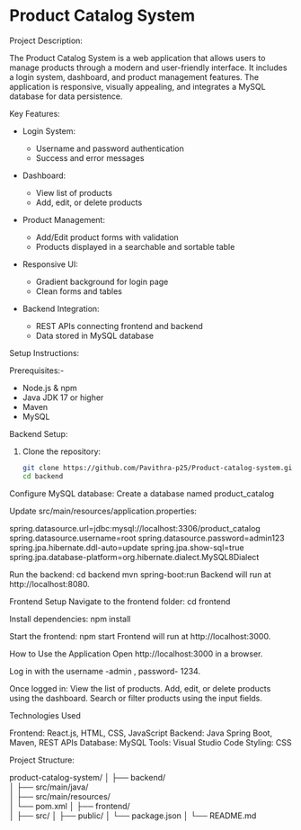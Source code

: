 # Product Catalog System

Project Description:

The Product Catalog System is a web application that allows users to manage products through a modern and user-friendly interface. It includes a login system, dashboard, and product management features. The application is responsive, visually appealing, and integrates a MySQL database for data persistence.

 Key Features: 

- Login System:
  - Username and password authentication
  - Success and error messages

- Dashboard:
  - View list of products
  - Add, edit, or delete products

- Product Management:
  - Add/Edit product forms with validation
  - Products displayed in a searchable and sortable table

- Responsive UI:
  - Gradient background for login page
  - Clean forms and tables

- Backend Integration:
  - REST APIs connecting frontend and backend
  - Data stored in MySQL database

Setup Instructions:

 Prerequisites:-

- Node.js & npm
- Java JDK 17 or higher
- Maven
- MySQL


Backend Setup: 

1. Clone the repository:
   ```bash
   git clone https://github.com/Pavithra-p25/Product-catalog-system.git
   cd backend
   
Configure MySQL database:
    Create a database named product_catalog

Update src/main/resources/application.properties:

spring.datasource.url=jdbc:mysql://localhost:3306/product_catalog
spring.datasource.username=root
spring.datasource.password=admin123
spring.jpa.hibernate.ddl-auto=update
spring.jpa.show-sql=true
spring.jpa.database-platform=org.hibernate.dialect.MySQL8Dialect

Run the backend:
cd backend 
mvn spring-boot:run
Backend will run at http://localhost:8080.

Frontend Setup
Navigate to the frontend folder:
cd frontend

Install dependencies:
npm install

Start the frontend:
npm start
Frontend will run at http://localhost:3000.

How to Use the Application
Open http://localhost:3000 in a browser.

Log in with the username -admin , password- 1234.

Once logged in:
     View the list of products.
     Add, edit, or delete products using the dashboard.
     Search or filter products using the input fields.

Technologies Used

Frontend: React.js, HTML, CSS, JavaScript
Backend: Java Spring Boot, Maven, REST APIs
Database: MySQL
Tools: Visual Studio Code
Styling: CSS 

Project Structure:

product-catalog-system/
│
├── backend/                  
│   ├── src/main/java/        
│   ├── src/main/resources/   
│   └── pom.xml
│
├── frontend/                 
│   ├── src/
│   ├── public/
│   └── package.json
│
└── README.md
